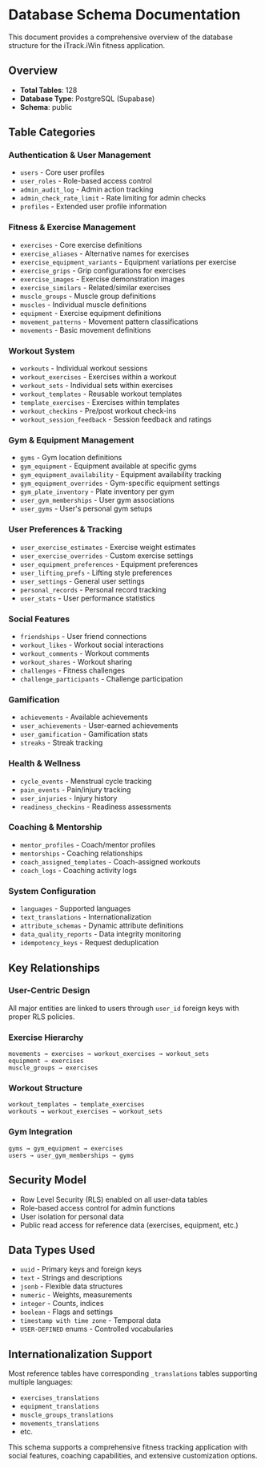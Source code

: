 # Database Schema Documentation

This document provides a comprehensive overview of the database structure for the iTrack.iWin fitness application.

## Overview
- **Total Tables**: 128
- **Database Type**: PostgreSQL (Supabase)
- **Schema**: public

## Table Categories

### Authentication & User Management
- `users` - Core user profiles
- `user_roles` - Role-based access control
- `admin_audit_log` - Admin action tracking
- `admin_check_rate_limit` - Rate limiting for admin checks
- `profiles` - Extended user profile information

### Fitness & Exercise Management
- `exercises` - Core exercise definitions
- `exercise_aliases` - Alternative names for exercises
- `exercise_equipment_variants` - Equipment variations per exercise
- `exercise_grips` - Grip configurations for exercises
- `exercise_images` - Exercise demonstration images
- `exercise_similars` - Related/similar exercises
- `muscle_groups` - Muscle group definitions
- `muscles` - Individual muscle definitions
- `equipment` - Exercise equipment definitions
- `movement_patterns` - Movement pattern classifications
- `movements` - Basic movement definitions

### Workout System
- `workouts` - Individual workout sessions
- `workout_exercises` - Exercises within a workout
- `workout_sets` - Individual sets within exercises
- `workout_templates` - Reusable workout templates
- `template_exercises` - Exercises within templates
- `workout_checkins` - Pre/post workout check-ins
- `workout_session_feedback` - Session feedback and ratings

### Gym & Equipment Management
- `gyms` - Gym location definitions
- `gym_equipment` - Equipment available at specific gyms
- `gym_equipment_availability` - Equipment availability tracking
- `gym_equipment_overrides` - Gym-specific equipment settings
- `gym_plate_inventory` - Plate inventory per gym
- `user_gym_memberships` - User gym associations
- `user_gyms` - User's personal gym setups

### User Preferences & Tracking
- `user_exercise_estimates` - Exercise weight estimates
- `user_exercise_overrides` - Custom exercise settings
- `user_equipment_preferences` - Equipment preferences
- `user_lifting_prefs` - Lifting style preferences
- `user_settings` - General user settings
- `personal_records` - Personal record tracking
- `user_stats` - User performance statistics

### Social Features
- `friendships` - User friend connections
- `workout_likes` - Workout social interactions
- `workout_comments` - Workout comments
- `workout_shares` - Workout sharing
- `challenges` - Fitness challenges
- `challenge_participants` - Challenge participation

### Gamification
- `achievements` - Available achievements
- `user_achievements` - User-earned achievements
- `user_gamification` - Gamification stats
- `streaks` - Streak tracking

### Health & Wellness
- `cycle_events` - Menstrual cycle tracking
- `pain_events` - Pain/injury tracking
- `user_injuries` - Injury history
- `readiness_checkins` - Readiness assessments

### Coaching & Mentorship
- `mentor_profiles` - Coach/mentor profiles
- `mentorships` - Coaching relationships
- `coach_assigned_templates` - Coach-assigned workouts
- `coach_logs` - Coaching activity logs

### System Configuration
- `languages` - Supported languages
- `text_translations` - Internationalization
- `attribute_schemas` - Dynamic attribute definitions
- `data_quality_reports` - Data integrity monitoring
- `idempotency_keys` - Request deduplication

## Key Relationships

### User-Centric Design
All major entities are linked to users through `user_id` foreign keys with proper RLS policies.

### Exercise Hierarchy
```
movements → exercises → workout_exercises → workout_sets
equipment → exercises
muscle_groups → exercises
```

### Workout Structure
```
workout_templates → template_exercises
workouts → workout_exercises → workout_sets
```

### Gym Integration
```
gyms → gym_equipment → exercises
users → user_gym_memberships → gyms
```

## Security Model
- Row Level Security (RLS) enabled on all user-data tables
- Role-based access control for admin functions
- User isolation for personal data
- Public read access for reference data (exercises, equipment, etc.)

## Data Types Used
- `uuid` - Primary keys and foreign keys
- `text` - Strings and descriptions
- `jsonb` - Flexible data structures
- `numeric` - Weights, measurements
- `integer` - Counts, indices
- `boolean` - Flags and settings
- `timestamp with time zone` - Temporal data
- `USER-DEFINED` enums - Controlled vocabularies

## Internationalization Support
Most reference tables have corresponding `_translations` tables supporting multiple languages:
- `exercises_translations`
- `equipment_translations`
- `muscle_groups_translations`
- `movements_translations`
- etc.

This schema supports a comprehensive fitness tracking application with social features, coaching capabilities, and extensive customization options.
